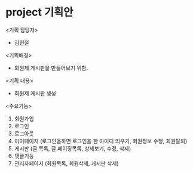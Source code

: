 # project 기획안

<기획 담당자>
 - 김현철
 
<기획배경>
- 회원제 게시판을 만들어보기 위함.

<기획 내용>
- 회원제 게시판 생성

<주요기능>

  1. 회원가입
  2. 로그인
  3. 로그아웃
  4. 마이페이지 (로그인을하면 로그인을 한 아이디 띄우기, 회원정보 수정, 회원탈퇴)
  5. 게시판 (글 목록, 글 페이징목록, 상세보기, 수정, 삭제)
  6. 댓글기능
  7. 관리자페이지 (회원목록, 회원삭제, 게시판 삭제)
  
